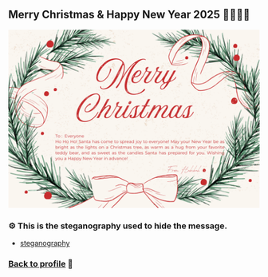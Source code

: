 ## Merry Christmas & Happy New Year 2025 🤶🏻🤶🏻
![B.png](./img/ecard.png)

### ⚙️ This is the steganography used to hide the message.
  - [steganography](https://stylesuxx.github.io/steganography/)

### [Back to profile](readme.md) 🧕
